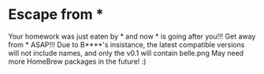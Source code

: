 # Escape from *
Your homework was just eaten by * and now * is going after you!!! Get away from * ASAP!!!
Due to B****'s insistance, the latest compatible versions will
not include names, and only the v0.1 will contain belle.png
May need more HomeBrew packages in the future! :)
